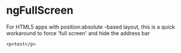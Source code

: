 ngFullScreen
=============

For HTML5 apps with position:absolute -based layout, this is a quick workaround to force 'full screen' and hide the address bar

```
<p>test</p>
```
